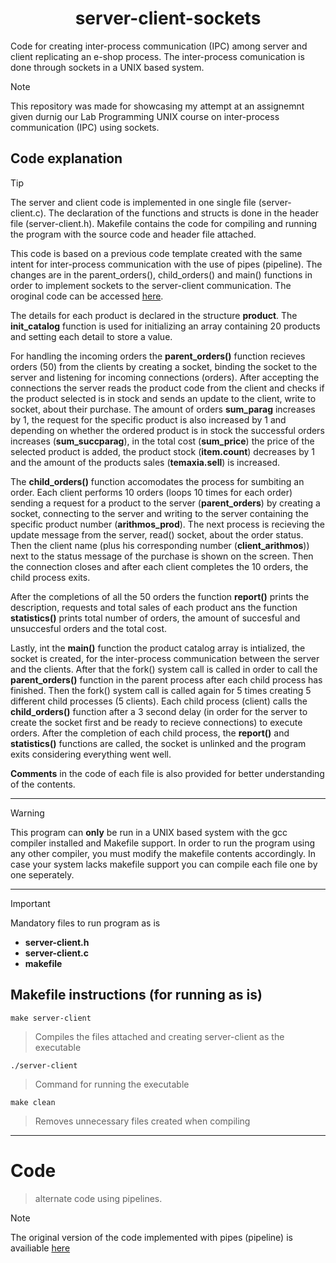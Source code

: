 <h1 align="center">
   server-client-sockets
</h1>

Code for creating inter-process communication (IPC) among server and client replicating an e-shop process. The inter-process comunication is done through sockets in a UNIX based system. 

>[!NOTE]
>This repository was made for showcasing my attempt at an assignemnt given durnig our Lab Programming UNIX course on inter-process communication (IPC) using sockets.

<h2 align="left">
   Code explanation
</h2>

>[!TIP]
>The server and client code is implemented in one single file (server-client.c). The declaration of the functions and structs is done in the header file (server-client.h). Makefile contains the code for compiling and running the program with the source code and header file attached.
>
>This code is based on a previous code template created with the same intent for inter-process communication with the use of pipes (pipeline). The changes are in the parent_orders(), child_orders() and main() functions in order to implement sockets to the server-client communication. The oroginal code can be accessed [here](#code).

The details for each product is declared in the structure __product__. The __init_catalog__ function is used for initializing an array containing 20 products and setting each detail to store a value. 

For handling the incoming orders the __parent_orders()__ function recieves orders (50) from the clients by creating a socket, binding the socket to the server and listening for incoming connections (orders). After accepting the connections the server reads the product code from the client and checks if the product selected is in stock and sends an update to the client, write to socket, about their purchase. The amount of orders __sum_parag__ increases by 1, the request for the specific product is also increased by 1 and depending on whether the ordered product is in stock the successful orders increases (__sum_succparag__), in the total cost (__sum_price__) the price of the selected product is added, the product stock (__item.count__) decreases by 1 and the amount of the products sales (__temaxia.sell__) is increased. 

The __child_orders()__ function accomodates the process for sumbiting an order. Each client performs 10 orders (loops 10 times for each order) sending a request for a product to the server (__parent_orders__) by creating a socket, connecting to the server and writing to the server containing the specific product number (__arithmos_prod__). The next process is recieving the update message from the server, read() socket, about the order status. Then the client name (plus his corresponding number (__client_arithmos__)) next to the status message of the purchase is shown on the screen. Then the connection closes and after each client completes the 10 orders, the child process exits.

After the completions of all the 50 orders the function __report()__ prints the description, requests and total sales of each product ans the function __statistics()__ prints total number of orders, the amount of succesful and unsuccesful orders and the total cost.

Lastly, int the __main()__ function the product catalog array is intialized, the socket is created, for the inter-process communication between the server and the clients. After that the fork() system call is called in order to call the __parent_orders()__ function in the parent process after each child process has finished. Then the fork() system call is called again for 5 times creating 5 different child processes (5 clients). Each child process (client) calls the __child_orders()__ function after a 3 second delay (in order for the server to create the socket first and be ready to recieve connections) to execute orders. After the completion of each child process, the __report()__ and __statistics()__ functions are called, the socket is unlinked and the program exits considering everything went well.

__Comments__ in the code of each file is also provided for better understanding of the contents.

<hr/>

>[!WARNING]
>This program can __only__ be run in a UNIX based system with the gcc compiler installed and Makefile support. 
>In order to run the program using any other compiler, you must modify the makefile contents accordingly.
>In case your system lacks makefile support you can compile each file one by one seperately.

<hr/>

>[!IMPORTANT]
>Mandatory files to run program as is
>- __server-client.h__   
>- __server-client.c__    
>- __makefile__

<h2 align="left">
   Makefile instructions (for running as is)
</h2>

```
make server-client
```
>Compiles the files attached and creating server-client as the executable
```
./server-client   
```
>Command for running the executable 
```
make clean
```
>Removes unnecessary files created when compiling

<hr/>

# Code 
>alternate code using pipelines.

>[!NOTE]
>The original version of the code implemented with pipes (pipeline) is availiable [here](https://github.com/ThomasRoinas/server-client-pipes)

